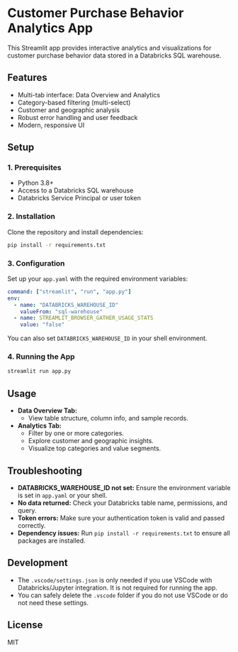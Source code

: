 # Customer Purchase Behavior Analytics App

This Streamlit app provides interactive analytics and visualizations for customer purchase behavior data stored in a Databricks SQL warehouse.

## Features
- Multi-tab interface: Data Overview and Analytics
- Category-based filtering (multi-select)
- Customer and geographic analysis
- Robust error handling and user feedback
- Modern, responsive UI

## Setup

### 1. Prerequisites
- Python 3.8+
- Access to a Databricks SQL warehouse
- Databricks Service Principal or user token

### 2. Installation
Clone the repository and install dependencies:
```bash
pip install -r requirements.txt
```

### 3. Configuration
Set up your `app.yaml` with the required environment variables:
```yaml
command: ["streamlit", "run", "app.py"]
env:
  - name: "DATABRICKS_WAREHOUSE_ID"
    valueFrom: "sql-warehouse"
  - name: STREAMLIT_BROWSER_GATHER_USAGE_STATS
    value: "false"
```

You can also set `DATABRICKS_WAREHOUSE_ID` in your shell environment.

### 4. Running the App
```bash
streamlit run app.py
```

## Usage
- **Data Overview Tab:**
  - View table structure, column info, and sample records.
- **Analytics Tab:**
  - Filter by one or more categories.
  - Explore customer and geographic insights.
  - Visualize top categories and value segments.

## Troubleshooting
- **DATABRICKS_WAREHOUSE_ID not set:** Ensure the environment variable is set in `app.yaml` or your shell.
- **No data returned:** Check your Databricks table name, permissions, and query.
- **Token errors:** Make sure your authentication token is valid and passed correctly.
- **Dependency issues:** Run `pip install -r requirements.txt` to ensure all packages are installed.

## Development
- The `.vscode/settings.json` is only needed if you use VSCode with Databricks/Jupyter integration. It is not required for running the app.
- You can safely delete the `.vscode` folder if you do not use VSCode or do not need these settings.

## License
MIT 